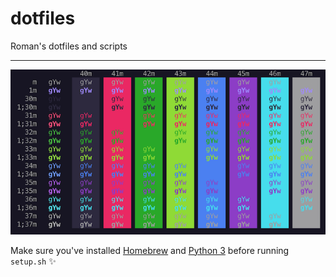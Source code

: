 # dotfiles

Roman's dotfiles and scripts

---

<p align="center">
    <img src="/grape.png?raw=true" alt="Terminal Theme Preview" />
</p>

Make sure you've installed [Homebrew](https://brew.sh/) and [Python 3](https://www.python.org/) before running `setup.sh` :sparkles:
